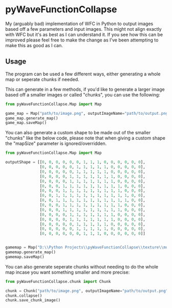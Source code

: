 # pyWaveFunctionCollapse
My (arguably bad) implementation of WFC in Python to output images based off a few parameters and input images.  This might not align exactly with WFC but it's as best as I can understand it.  If you see how this can be improved please feel free to make the change as I've been attempting to make this as good as I can.

## Usage
The program can be used a few different ways, either generating a whole map or seperate chunks if needed.

This can generate in a few methods, if you'd like to generate a larger image based off a smaller images or called "chunks", you can use the following:
```python
from pyWaveFunctionCollapse.Map import Map

game_map = Map("path/to/image.png", outputImageName="path/to/output.png", tileSize=(16, 16), chunkSize=(16, 16), mapSize=(16, 16))
game_map.generate_map()
game_map.saveMap()
```
You can also generate a custom shape to be made out of the smaller "chunks" like the below code, please note that when giving a custom shape the "mapSize" parameter is ignored/overridden.
```python
from pyWaveFunctionCollapse.Map import Map

outputShape = [[0, 0, 0, 0, 0, 0, 1, 1, 1, 0, 0, 0, 0, 0, 0],
               [0, 0, 0, 0, 0, 1, 1, 1, 1, 1, 0, 0, 0, 0, 0],
               [0, 0, 0, 0, 0, 1, 1, 1, 1, 1, 0, 0, 0, 0, 0],
               [0, 0, 0, 0, 1, 1, 1, 1, 1, 1, 1, 0, 0, 0, 0],
               [0, 0, 0, 0, 1, 1, 1, 1, 1, 1, 1, 0, 0, 0, 0],
               [0, 0, 0, 1, 1, 1, 1, 1, 1, 1, 1, 1, 0, 0, 0],
               [0, 0, 0, 1, 1, 1, 1, 1, 1, 1, 1, 1, 0, 0, 0],
               [0, 0, 1, 1, 1, 1, 1, 1, 1, 1, 1, 1, 1, 0, 0],
               [0, 0, 1, 1, 1, 1, 1, 1, 1, 1, 1, 1, 1, 0, 0],
               [0, 0, 0, 1, 1, 1, 1, 1, 1, 1, 1, 1, 0, 0, 0],
               [0, 0, 0, 1, 1, 1, 1, 1, 1, 1, 1, 1, 0, 0, 0],
               [0, 0, 0, 0, 1, 1, 1, 1, 1, 1, 1, 0, 0, 0, 0],
               [0, 0, 0, 0, 1, 1, 1, 1, 1, 1, 1, 0, 0, 0, 0],
               [0, 0, 0, 0, 0, 1, 1, 1, 1, 1, 0, 0, 0, 0, 0],
               [0, 0, 0, 0, 0, 1, 1, 1, 1, 1, 0, 0, 0, 0, 0],
               [0, 0, 0, 0, 0, 0, 1, 1, 1, 0, 0, 0, 0, 0, 0]]


gamemap = Map("D:\\Python Projects\\pyWaveFunctionCollapse\\texture\\mountTemplateStructure3.png", tileSize=(16, 16), chunkSize=(8, 8), outputShape=outputShape)
gamemap.generate_map()
gamemap.saveMap()
```

You can also generate seperate chunks without needing to do the whole map incase you want something smaller and more precise:
```python
from pyWaveFunctionCollapse.chunk import Chunk

chunk = Chunk("path/to/image.png", outputImageName="path/to/output.png", tileSize=(16, 16), chunkSize=(16, 16))
chunk.collapse()
chunk.save_chunk_image()
```